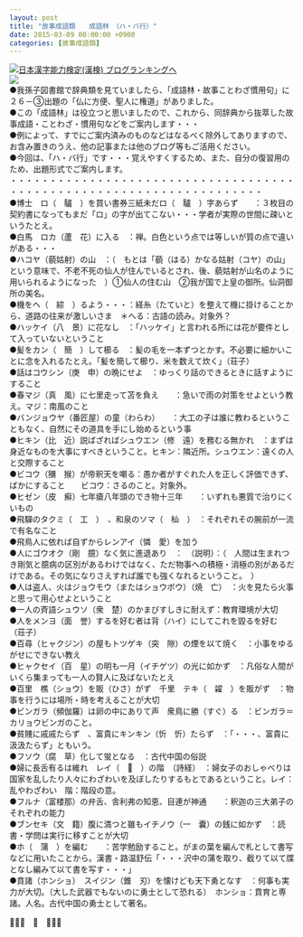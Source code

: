 ```yaml
---
layout: post
title: "故事成語類　　成語林　（ハ・バ行）"
date: 2015-03-09 00:00:00 +0900
categories: [故事成語類]
---
```


[![](/syuusyuu9701/assets/images/故事成語類-成語林-（ハ・バ行）-br_c_3028_1.gif)](http://blog.with2.net/link.php?1659096:3028 "日本漢字能力検定(漢検) ブログランキングへ")[日本漢字能力検定(漢検) ブログランキングへ](http://blog.with2.net/link.php?1659096:3028)  
![](/syuusyuu9701/assets/images/故事成語類-成語林-（ハ・バ行）-42a122e2501c9641ed60f88f03c88a3c.png)  
●我孫子図書館で辞典類を見ていましたら、「成語林・故事ことわざ慣用句」に２６－③出題の「仏に方便、聖人に権道」がありました。  
●この「成語林」は役立つと思いましたので、これから、同辞典から抜萃した故事成語・ことわざ・慣用句などをご案内します・・・  
●例によって、すでにご案内済みのものなどはなるべく除外してありますので、お含み置きのうえ、他の記事または他のブログ等もご活用ください。  
●今回は、「ハ・バ行」です・・・覚えやすくするため、また、自分の復習用のため、出題形式でご案内します。  
・・・・・・・・・・・・・・・・・・・・・・・・・・・・・・・・・・・・・・・・・・・・・・・・・・・・・・・・・・・・・・・・・・・・  
●博士　ロ（　驢　）を買い書券三紙未だロ（　驢　）字あらず　　：３枚目の契約書になってもまだ「ロ」の字が出てこない・・・学者が実際の世間に疎いというたとえ。  
●白馬　ロカ（蘆　花）に入る　：禅。白色という点では等しいが質の点で違いがある・・・  
●ハコヤ（藐姑射）の山　：（　もとは「藐（はる）かなる姑射（コヤ）の山」という意味で、不老不死の仙人が住んでいるとされ、後、藐姑射が山名のように用いられるようになった　）①仙人の住む山　②我が国で上皇の御所。仙洞御所の美名。  
●機をヘ（　綜　）るよう・・・：経糸（たていと）を整えて機に掛けることから、道路の往来が激しいさま　＊へる：古語の読み。対象外？  
●ハッケイ（八　景）に花なし　：「ハッケイ」と言われる所には花が要件として入っていないということ  
●髪をカン（　簡　）して櫛る　：髪の毛を一本ずつとかす。不必要に細かいことに念を入れるたとえ。「髪を簡して櫛り、米を数えて炊く」（荘子）  
●話はコウシン（庚　申）の晩にせよ　：ゆっくり話のできるときに話すようにすること  
●春マジ（真　風）に七里走って苫を負え　　：急いで雨の対策をせよという教え。マジ：南風のこと  
●バンジョウヤ（番匠屋）の童（わらわ）　　：大工の子は誰に教わるということもなく、自然にその道具を手にし始めるという事  
●ヒキン（比　近）説ばざればシュウエン（修　遠）を務むる無かれ　：まずは身近なものを大事にすべきということ。ヒキン：隣近所。シュウエン：遠くの人と交際すること  
●ビコウ（獼　猴）が帝釈天を嘲る：愚か者がすぐれた人を正しく評価できず、ばかにすること　　ビコウ：さるのこと。対象外。  
●ヒゼン（皮　癬）七年瘡八年頭のでき物十三年　　：いずれも悪質で治りにくいもの  
●飛驒のタクミ（　工　）　、和泉のソマ（　杣　）　：それぞれその腕前が一流で有名なこと  
●飛鳥人に依れば自ずからレンアイ（憐　愛）を加う  
●人にゴウオク（剛　臆）なく気に進退あり　：　（説明）：（　人間は生まれつき剛気と臆病の区別があるわけではなく、ただ物事への積極・消極の別があるだけである。その気になりさえすれば誰でも強くなれるということ。　）  
●人は盗人、火はジョウモウ（またはショウボウ）（焼　亡）　：火を見たら火事と思って用心せよということ  
●一人の斉語シュウソ（衆　楚）のかまびすしきに耐えず：教育環境が大切  
●人をメンヨ（面　誉）するを好む者は背（ハイ）にしてこれを毀るを好む　（荘子）  
●百尋（ヒャクジン）の屋もトツゲキ（突　隙）の煙を以て焼く　：小事をゆるがせにできない教え  
●ヒャクセイ（百　星）の明も一月（イチゲツ）の光に如かず　：凡俗な人間がいくら集まっても一人の賢人に及ばないたとえ  
●百里　樵（ショウ）を販（ひさ）がず　千里　テキ（　糴　）を販がず　：物事を行うには場所・時を考えることが大切  
●ビンガラ（頻伽羅）は卵の中にありて声　衆鳥に勝（すぐ）る　：ビンガラ＝カリョウビンガのこと。  
●貧賤に戚戚たらず　、富貴にキンキン（忻　忻）たらず　：「・・・、富貴に汲汲たらず」ともいう。  
●フソウ（腐　草）化して蛍となる　：古代中国の俗説  
●婦に長舌有るは維れ　レイ（　　）の階　（詩経）　：婦女子のおしゃべりは国家を乱したり人々にわざわいを及ぼしたりするもとであるということ。レイ：乱やわざわい　階：階段の意。  
●フルナ（富楼那）の弁舌、舎利弗の知恵、目連が神通　　：釈迦の三大弟子のそれぞれの能力  
●ブンセキ（文　籍）腹に満つと雖もイチノウ（一　囊）の銭に如かず　：読書・学問は実行に移すことが大切  
●ホ（　蒲　）を編む　　：苦学勉励すること。がまの葉を編んで札として書写などに用いたことから。漢書・路温舒伝「・・・沢中の蒲を取り、截りて以て牒となし編みて以て書を写す・・・」  
●賁諸（ホンショ）　スイジン（錐　刃）を懐けども天下勇となす　：何事も実力が大切。（大した武器でもないのに勇士として恐れる）　ホンショ：賁育と専諸。人名。古代中国の勇士として著名。  
  
👋👋👋　🐑　👋👋👋  